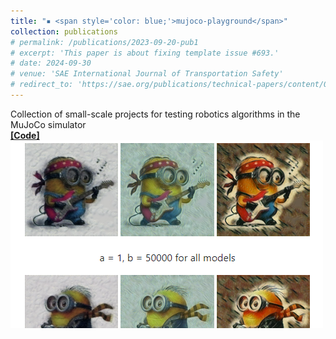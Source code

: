 ```yaml
---
title: "▪ <span style='color: blue;'>mujoco-playground</span>"
collection: publications
# permalink: /publications/2023-09-20-pub1
# excerpt: 'This paper is about fixing template issue #693.'
# date: 2024-09-30
# venue: 'SAE International Journal of Transportation Safety'
# redirect_to: 'https://sae.org/publications/technical-papers/content/09-11-02-0012/'
---
```

Collection of small-scale projects for testing robotics algorithms in the MuJoCo simulator
<br/> <i class="fa-brands fa-github"></i> [**[Code]**](https://github.com/lihanlian/basic-and-fast-neural-style-transfer) <br>
<img src='/images/project-basic-and-fast-nst.jpg'>